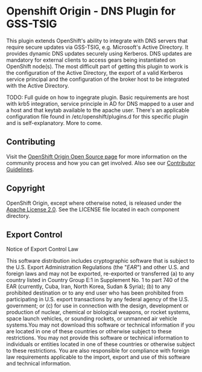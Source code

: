 Openshift Origin - DNS Plugin for GSS-TSIG
============================

This plugin extends OpenShift's ability to integrate with DNS servers that require secure updates via GSS-TSIG, e.g. Microsoft's Active Directory. It provides dynamic DNS updates securely using Kerberos. DNS updates are mandatory for external clients to access gears being instantiated on OpenShift node(s). The most difficult part of getting this plugin to work is the configuration of the Active Directory, the export of a valid Kerberos service principal and the configuration of the broker host to be integrated with the Active Directory.

TODO: Full guide on how to ingegrate plugin. Basic requirements are host with krb5 integration, service principle in AD for DNS mapped to a user and a host and that keytab available to the apache user. There's an applicable configuration file found in /etc/openshift/plugins.d for this specific plugin and is self-explanatory. More to come.


Contributing
----------------------

Visit the [OpenShift Origin Open Source page](https://openshift.redhat.com/community/open-source) for more information on the community process and how you can get involved. Also see our [Contributor Guidelines](CONTRIBUTING.md).


Copyright
----------------------

OpenShift Origin, except where otherwise noted, is released under the [Apache License 2.0](http://www.apache.org/licenses/LICENSE-2.0.html). See the LICENSE file located in each component directory.


Export Control
----------------------

Notice of Export Control Law

This software distribution includes cryptographic software that is subject to the U.S. Export Administration Regulations (the "*EAR*") and other U.S. and foreign laws and may not be exported, re-exported or transferred (a) to any country listed in Country Group E:1 in Supplement No. 1 to part 740 of the EAR (currently, Cuba, Iran, North Korea, Sudan & Syria); (b) to any prohibited destination or to any end user who has been prohibited from participating in U.S. export transactions by any federal agency of the U.S. government; or (c) for use in connection with the design, development or production of nuclear, chemical or biological weapons, or rocket systems, space launch vehicles, or sounding rockets, or unmanned air vehicle systems.You may not download this software or technical information if you are located in one of these countries or otherwise subject to these restrictions. You may not provide this software or technical information to individuals or entities located in one of these countries or otherwise subject to these restrictions. You are also responsible for compliance with foreign law requirements applicable to the import, export and use of this software and technical information.
